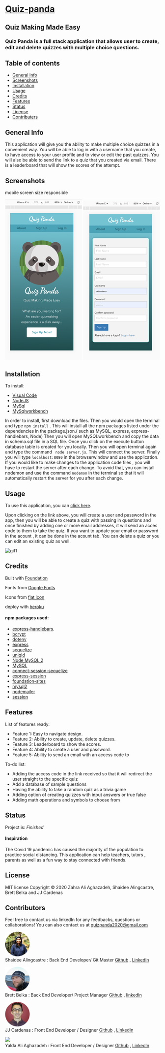 # [Quiz-panda](https://quizpanda.herokuapp.com/)

## Quiz Making Made Easy 

###  Quiz Panda is a full stack application that allows user to create, edit and delete quizzes with multiple choice questions.

## Table of contents
* [General info](#general-info) 
* [Screenshots](#screenshots) 
* [Installation](#installation) 
* [Usage](#usage)
* [Credits](#credits)
* [Features](#features) 
* [Status](#status) 
* [License](#license) 
* [Contributers](#contributers)


## General Info

This application will give you the ability to make multiple choice quizzes in a convenient way. You will be able to log in with a username that you create, to have access to your user profile and to view or edit the past quizzes. You will also be able to send the link to a quiz that you created via email. There is a leaderboard that will show the scores of the attempt.


## Screenshots

mobile screen size responsible

<img src="./app/public/assets/images/screenshot3.png" width="250px">  <img src="./app/public/assets/images/screenshot5.png" width="250px"> 





## Installation
To install:
* [Visual Code](https://code.visualstudio.com/docs/setup/setup-overview)
* [NodeJS](https://nodejs.org/en/download/)
* [MySql](https://dev.mysql.com/downloads/installer/)
* [MySqlworkbench](https://dev.mysql.com/downloads/workbench/)

In order to install, first download the files. Then you would open the terminal and type ```npm install``` . This will install all the npm packages listed under the dependencies in the package.json.( such as MySQL, express, express-handlebars, Node) Then you will open  MySQLworkbench and copy the data in schema.sql file in a SQL file. Once you click on the execute button database table is created for you locally. Then you will open terminal again and type the command ``` node server.js```. This will connect the server. Finally you will type ```localhost:8080``` in the browserwindow and use the application. If you would like to make changes to the application code files , you will have to restart the server after each change. To avoid that, you can install nodemon and use the command ```nodemon``` in the terminal so that it will automatically restart the server for you after each change.


## Usage 

To use this application, you can [click here](https://quizpanda.herokuapp.com/).

Upon clicking on the link above, you will create a user and password in the app, then you will be able to create a quiz with passing in questions and once finished by adding one or more email addresses, it will send an acces code to them to take the quiz. If you want to update your email or password in the acount , it can be done in the acount tab. You can delete a quiz or you can edit an existing quiz as well.

![gif1](./app/public/assets/images/gif1.gif)




## Credits

Built with [Foundation](https://get.foundation/)

Fonts from [Google Fonts](https://developers.google.com/fonts)

Icons from [flat icon](https://www.flaticon.com/)

deploy with [heroku](https://dashboard.heroku.com/)

#### npm packages used:

 * [express-handlebars](https://www.npmjs.com/package/express-handlebars). 
 * [bcrypt](https://www.npmjs.com/package/bcrypt)
 * [dotenv](https://www.npmjs.com/package/dotenv)
 * [express](https://www.npmjs.com/package/express)
 * [sequelize](https://www.npmjs.com/package/sequelize)
 * [uniqid](https://www.npmjs.com/package/uniqid)
 * [Node MySQL 2](https://www.npmjs.com/package/mysql2)
 * [MySQL](https://www.npmjs.com/package/mysql)
 * [connect-session-sequelize](https://www.npmjs.com/package/connect-session-sequelize)
 * [express-session](https://www.npmjs.com/package/express-session)
 * [foundation-sites](https://www.npmjs.com/package/foundation-sites)
 * [mysql2](https://www.npmjs.com/package/mysql2)
 * [nodemailer](https://www.npmjs.com/package/nodemailer)
 * [session](https://www.npmjs.com/package/node-session)



## Features
List of features ready:
* Feature 1: Easy to navigate design.
* Feature 2: Ability to create, update, delete quizzes.
* Feature 3: Leaderboard to show the scores.
* Feature 4: Ability to create a user and password.
* Feature 5: Ability to send an email with an access code to 


To-do list:
* Adding the access code in the link received so that it will redirect the user straight to the specific quiz
* Add a database of sample questions 
* Having the ability to take a random quiz as a trivia game
* Adding option of creating quizzes with input answers or true false
* Adding math operations and symbols to choose from



## Status
Project is:  _Finished_

#### Inspiration
The  Covid 19 pandemic has caused the majority of the population to practice social distancing. This application can help teachers, tutors , parents as well as a fun way to stay connected with friends.


## License

MIT license 
Copyright © 2020 Zahra Ali Aghazadeh, Shaidee Alingcastre, Brett Belka and JJ Cardenas



## Contributors

Feel free to contact us via linkedIn for any feedbacks, questions or collaborations! 
You can also contact us at quizpanda2020@gmail.com


<img src="./app/public/assets/images/Shaidee2.png" width="80px"> <br>
Shaidee Alingcastre : Back End Developer/ Git Master
[Github](https://github.com/sali6798) ,
[LinkedIn](https://www.linkedin.com/in/shaidee-alingcastre/)


<img src="./app/public/assets/images/brett2.png" width="80px"><br>
Brett Belka : Back End Developer/ Project Manager
[Github](https://github.com/bbelka) ,
[linkedIn](https://www.linkedin.com/in/brettbelka/)



<img src="./app/public/assets/images/JJ3.png" width="80px"> <br>
JJ Cardenas : Front End Developer / Designer
[Github](https://github.com/cardeens) ,
[LinkedIn](https://www.linkedin.com/in/jordanjcardenas/)


<img src="./app/public/assets/images/yalda3.png" width="80px"> <br>
Yalda Ali Aghazadeh : Front End Developer / Designer
[Github](https://github.com/zahraaliaghazadeh) ,
[LinkedIn](www.linkedin.com/in/yalda-aghazade)



